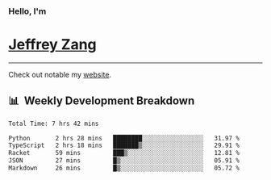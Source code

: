
### Hello, I'm 
# [Jeffrey Zang](https://www.linkedin.com/in/jeffreyzang/)

---

Check out notable my [website](http://jeffreyzang.com/).

## 📊 &nbsp;Weekly Development Breakdown
<!--START_SECTION:waka-->

```txt
Total Time: 7 hrs 42 mins

Python       2 hrs 28 mins   ████████░░░░░░░░░░░░░░░░░   31.97 %
TypeScript   2 hrs 18 mins   ███████▒░░░░░░░░░░░░░░░░░   29.91 %
Racket       59 mins         ███▒░░░░░░░░░░░░░░░░░░░░░   12.81 %
JSON         27 mins         █▒░░░░░░░░░░░░░░░░░░░░░░░   05.91 %
Markdown     26 mins         █▒░░░░░░░░░░░░░░░░░░░░░░░   05.72 %
```

<!--END_SECTION:waka-->

